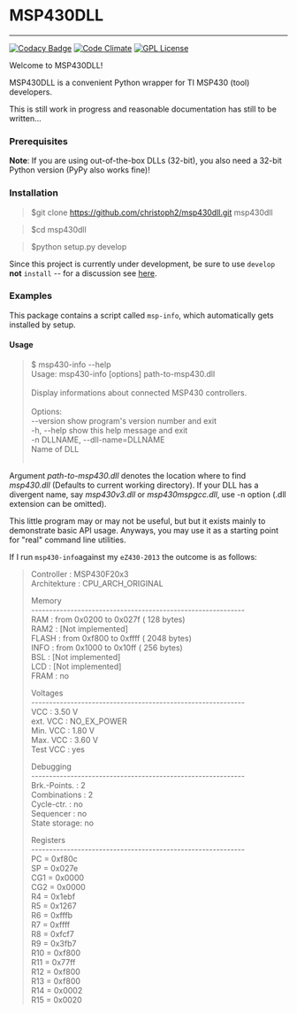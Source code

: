 MSP430DLL
===
---
[![Codacy Badge](https://api.codacy.com/project/badge/grade/a8f53cc5ff8a44579aa33504e17ae318)](https://www.codacy.com/app/cpu12-gems/msp430dll)
[![Code Climate](https://codeclimate.com/github/christoph2/msp430dll/badges/gpa.svg)](https://codeclimate.com/github/christoph2/msp430dll)
[![GPL License](http://img.shields.io/badge/license-GPL-blue.svg)](http://opensource.org/licenses/GPL-2.0)

Welcome to MSP430DLL!

MSP430DLL is a convenient Python wrapper for TI MSP430 (tool) developers.

This is still work in progress and reasonable documentation has still to be written...

### Prerequisites

**Note**: If you are using out-of-the-box DLLs (32-bit), you also need a 32-bit Python version (PyPy also works fine)!

### Installation
> $git clone https://github.com/christoph2/msp430dll.git msp430dll

> $cd msp430dll

> $python setup.py develop

Since this project is currently under development, be sure to use `develop` **not** `install` -- for a discussion see [here](http://stackoverflow.com/questions/19048732/python-setup-py-develop-vs-install).

### Examples
This package contains a script called `msp-info`, which automatically gets installed by setup.

#### Usage
>$ msp430-info --help<br>
>Usage: msp430-info [options] path-to-msp430.dll<br>
><br>
>Display informations about connected MSP430 controllers.<br>
><br>
>Options:<br>
>  --version             show program's version number and exit<br>
>  -h, --help            show this help message and exit<br>
>  -n DLLNAME, --dll-name=DLLNAME<br>
>                        Name of DLL<br>
><br>

Argument *path-to-msp430.dll* denotes the location where to find *msp430.dll* (Defaults to current working directory).
If your DLL has a divergent name, say *msp430v3.dll* or *msp430mspgcc.dll*, use -n option (.dll  extension can be omitted).

This little program may or may not be useful, but but it exists mainly to demonstrate basic API usage. Anyways, you may use it as a starting point for "real" command line utilities.

If I run `msp430-info`against my `eZ430-2013` the outcome is as follows:

> Controller   : MSP430F20x3<br>
> Architekture : CPU_ARCH_ORIGINAL<br>
> 
> 
> Memory<br>
>  \------------------------------------------------------------<br>
> RAM          : from 0x0200 to 0x027f (   128 bytes)<br>
> RAM2         : [Not implemented]<br>
> FLASH        : from 0xf800 to 0xffff (  2048 bytes)<br>
> INFO         : from 0x1000 to 0x10ff (   256 bytes)<br>
> BSL          : [Not implemented]<br>
> LCD          : [Not implemented]<br>
> FRAM         : no<br>
> 
> 
> Voltages<br>
> \------------------------------------------------------------<br>
> VCC          : 3.50 V<br>
> ext. VCC     : NO_EX_POWER<br>
> Min. VCC     : 1.80 V<br>
> Max. VCC     : 3.60 V<br>
> Test VCC     : yes<br>
> 
> 
> Debugging<br>
> \------------------------------------------------------------<br>
> Brk.-Points. : 2<br>
> Combinations : 2<br>
> Cycle-ctr.   : no<br>
> Sequencer    : no<br>
> State storage: no<br>
> 
> 
> Registers<br>
> \------------------------------------------------------------<br>
> PC  = 0xf80c<br>
> SP  = 0x027e<br>
> CG1 = 0x0000<br>
> CG2 = 0x0000<br>
> R4  = 0x1ebf<br>
> R5  = 0x1267<br>
> R6  = 0xfffb<br>
> R7  = 0xffff<br>
> R8  = 0xfcf7<br>
> R9  = 0x3fb7<br>
> R10 = 0xf800<br>
> R11 = 0x77ff<br>
> R12 = 0xf800<br>
> R13 = 0xf800<br>
> R14 = 0x0002<br>
> R15 = 0x0020<br>
